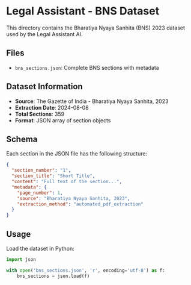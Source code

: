 # Legal Assistant - BNS Dataset

This directory contains the Bharatiya Nyaya Sanhita (BNS) 2023 dataset used by the Legal Assistant AI.

## Files

- `bns_sections.json`: Complete BNS sections with metadata

## Dataset Information

- **Source**: The Gazette of India - Bharatiya Nyaya Sanhita, 2023
- **Extraction Date**: 2024-08-08
- **Total Sections**: 359
- **Format**: JSON array of section objects

## Schema

Each section in the JSON file has the following structure:

```json
{
  "section_number": "1",
  "section_title": "Short Title",
  "content": "Full text of the section...",
  "metadata": {
    "page_number": 1,
    "source": "Bharatiya Nyaya Sanhita, 2023",
    "extraction_method": "automated_pdf_extraction"
  }
}
```

## Usage

Load the dataset in Python:

```python
import json

with open('bns_sections.json', 'r', encoding='utf-8') as f:
    bns_sections = json.load(f)
```
